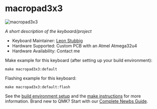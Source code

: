 # macropad3x3

![macropad3x3](https://photos.app.goo.gl/mPAfFL9zWmSeSxFv7)

*A short description of the keyboard/project*

* Keyboard Maintainer: [Leon Stubbig](https://github.com/lstubbig)
* Hardware Supported: Custom PCB with an Atmel Atmega32u4
* Hardware Availability: Contact me

Make example for this keyboard (after setting up your build environment):

    make macropad3x3:default

Flashing example for this keyboard:

    make macropad3x3:default:flash

See the [build environment setup](https://docs.qmk.fm/#/getting_started_build_tools) and the [make instructions](https://docs.qmk.fm/#/getting_started_make_guide) for more information. Brand new to QMK? Start with our [Complete Newbs Guide](https://docs.qmk.fm/#/newbs).
